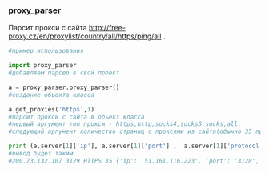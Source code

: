 ### proxy_parser
Парсит прокси с сайта http://free-proxy.cz/en/proxylist/country/all/https/ping/all . 
```python
#пример использования

import proxy_parser
#добавляем парсер в свой проект

a = proxy_parser.proxy_parser()  
#создание объекта класса

a.get_proxies('https',1)  
#парсит прокси с сайта в объект класса  
#первый аргумент тип прокси - https,http,socks4,socks5,socks,all.  
#следующий аргумент количество страниц с проксями из сайта(обычно 35 прокси из 1 страницы).  

print (a.server[1]['ip'], a.server[1]['port'] ,  a.server[1]['protocol'] , len(a.server), a.next_proxy())  
#вывод будет таким  
#200.73.132.107 3129 HTTPS 35 {'ip': '51.161.116.223', 'port': '3128', 'protocol': 'HTTPS'}
```
